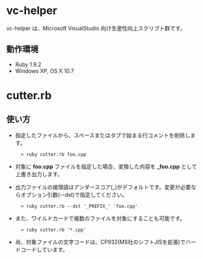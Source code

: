 # vc-helper

vc-helper は、Microsoft VisualStudio 向け生産性向上スクリプト群です。

## 動作環境

- Ruby 1.9.2
- Windows XP, OS X 10.7

# cutter.rb

## 使い方

- 指定したファイルから、スペースまたはタブで始まる行コメントを削除します。

        > ruby cutter.rb foo.cpp

- 対象に **foo.cpp** ファイルを指定した場合、変換した内容を **_foo.cpp** として上書き出力します。
- 出力ファイルの接頭語はアンダースコア(_)がデフォルトです。変更が必要ならオプション引数(--dst)で指定してください。

        > ruby cutter.rb --dst '_PREFIX_' 'foo.cpp'

- また、ワイルドカードで複数のファイルを対象にすることも可能です。

        > ruby cutter.rb '*.cpp'

- 尚、対象ファイルの文字コードは、CP932(MS社のシフトJISを拡張)でハードコードしています。
